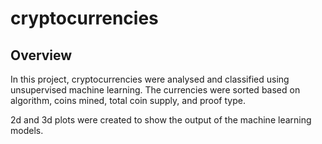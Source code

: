 # cryptocurrencies

## Overview

In this project, cryptocurrencies were analysed and classified using unsupervised machine learning. The currencies were sorted based on algorithm, coins mined, total coin supply, and proof type.

2d and 3d plots were created to show the output of the machine learning models.